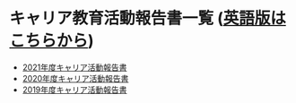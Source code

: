 # キャリア教育活動報告書一覧 ([英語版はこちらから](https://github.com/Career-Educational-Activities/reports))
- [2021年度キャリア活動報告書](./FY2021/)
- [2020年度キャリア活動報告書](./FY2020/)
- [2019年度キャリア活動報告書](./FY2019/)
